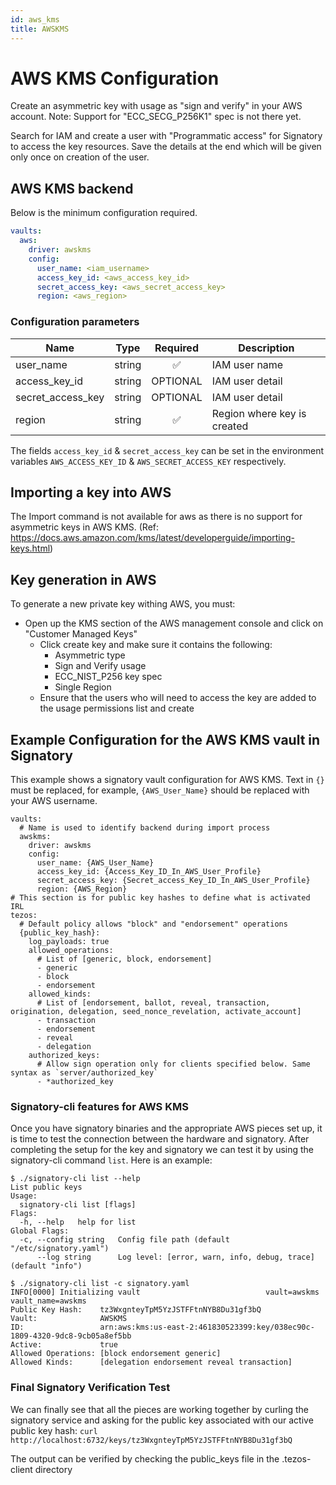 ```yaml
---
id: aws_kms
title: AWSKMS
---
```



# AWS KMS Configuration

Create an asymmetric key with usage as "sign and verify" in your AWS account.
Note: Support for "ECC_SECG_P256K1" spec is not there yet.

Search for IAM and create a user with "Programmatic access" for Signatory to access the key resources. Save the details at the end which will be given only once on creation of the user.

## AWS KMS backend

Below is the minimum configuration required.

```yaml
vaults:
  aws:
    driver: awskms
    config:
      user_name: <iam_username>
      access_key_id: <aws_access_key_id>
      secret_access_key: <aws_secret_access_key>
      region: <aws_region>
```

### Configuration parameters

Name | Type | Required | Description
-----|------|:--------:|------------
user_name | string |✅| IAM user name
access_key_id | string | OPTIONAL | IAM user detail
secret_access_key | string | OPTIONAL | IAM user detail
region | string | ✅ | Region where key is created

The fields `access_key_id` & `secret_access_key` can be set in the environment variables `AWS_ACCESS_KEY_ID` & `AWS_SECRET_ACCESS_KEY` respectively.

## Importing a key into AWS

The Import command is not available for aws as there is no support for asymmetric keys in AWS KMS. (Ref: <https://docs.aws.amazon.com/kms/latest/developerguide/importing-keys.html>) 

## Key generation in AWS

To generate a new private key withing AWS, you must:

- Open up the KMS section of the AWS management console and click on "Customer Managed Keys"
  - Click create key and make sure it contains the following:
    - Asymmetric type
    - Sign and Verify usage
    - ECC_NIST_P256 key spec
    - Single Region
  - Ensure that the users who will need to access the key are added to the usage permissions list and create

## Example Configuration for the AWS KMS vault in Signatory

This example shows a signatory vault configuration for AWS KMS. Text in `{}` must be replaced, for example, `{AWS_User_Name}` should be replaced with your AWS username.


```
vaults:
  # Name is used to identify backend during import process
  awskms:
    driver: awskms
    config:
      user_name: {AWS_User_Name}
      access_key_id: {Access_Key_ID_In_AWS_User_Profile}
      secret_access_key: {Secret_access_Key_ID_In_AWS_User_Profile}
      region: {AWS_Region}
# This section is for public key hashes to define what is activated IRL
tezos:
  # Default policy allows "block" and "endorsement" operations
  {public_key_hash}:
    log_payloads: true
    allowed_operations:
      # List of [generic, block, endorsement]
      - generic
      - block
      - endorsement
    allowed_kinds:
      # List of [endorsement, ballot, reveal, transaction, origination, delegation, seed_nonce_revelation, activate_account]
      - transaction
      - endorsement
      - reveal
      - delegation
    authorized_keys:
      # Allow sign operation only for clients specified below. Same syntax as `server/authorized_key`
      - *authorized_key
```

### Signatory-cli features for AWS KMS

Once you have signatory binaries and the appropriate AWS pieces set up, it is time to test the connection between the hardware and signatory. After completing the setup for the key and signatory we can test it by using the signatory-cli command `list`. Here is an example:
```
$ ./signatory-cli list --help
List public keys
Usage:
  signatory-cli list [flags]
Flags:
  -h, --help   help for list
Global Flags:
  -c, --config string   Config file path (default "/etc/signatory.yaml")
      --log string      Log level: [error, warn, info, debug, trace] (default "info")
      
$ ./signatory-cli list -c signatory.yaml
INFO[0000] Initializing vault                            vault=awskms vault_name=awskms
Public Key Hash:    tz3WxgnteyTpM5YzJSTFFtnNYB8Du31gf3bQ
Vault:              AWSKMS
ID:                 arn:aws:kms:us-east-2:461830523399:key/038ec90c-1809-4320-9dc8-9cb05a8ef5bb
Active:             true
Allowed Operations: [block endorsement generic]
Allowed Kinds:      [delegation endorsement reveal transaction]
```

### Final Signatory Verification Test
We can finally see that all the pieces are working together by curling the signatory service and asking for the public key associated with our active public key hash:
`curl http://localhost:6732/keys/tz3WxgnteyTpM5YzJSTFFtnNYB8Du31gf3bQ`

The output can be verified by checking the public_keys file in the .tezos-client directory